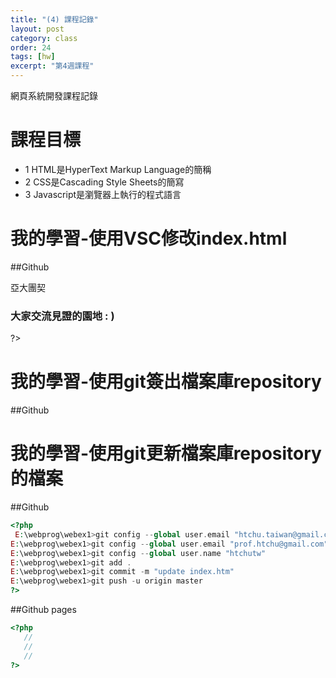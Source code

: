 ```yaml
---
title: "(4) 課程記錄"
layout: post
category: class
order: 24
tags: [hw]
excerpt: "第4週課程"
---
```

網頁系統開發課程記錄


# 課程目標
- 1 HTML是HyperText Markup Language的簡稱
- 2 CSS是Cascading Style Sheets的簡寫
- 3 Javascript是瀏覽器上執行的程式語言


# 我的學習-使用VSC修改index.html
##Github
<?php
  <h1 class="h1_home wow fadeIn" data-wow-delay="0.4s">亞大團契</h1>
  <h3 class="h3_home wow fadeIn" data-wow-delay="0.6s">大家交流見證的園地 : )</h3>
?>
# 我的學習-使用git簽出檔案庫repository
##Github
<?php
 git clone https://github.com/htchutw/webex1.git
cd webex1
?>
# 我的學習-使用git更新檔案庫repository的檔案

##Github
```php
<?php
 E:\webprog\webex1>git config --global user.email "htchu.taiwan@gmail.com"
E:\webprog\webex1>git config --global user.email "prof.htchu@gmail.com"
E:\webprog\webex1>git config --global user.name "htchutw"
E:\webprog\webex1>git add .
E:\webprog\webex1>git commit -m "update index.htm"
E:\webprog\webex1>git push -u origin master
?>
```
##Github pages

```php
<?php
   //
   //
   //
?>
```


[1]: https://github.com/        "GitHub"
[2]: https://pages.github.com/  "GitHub Pages"
[3]: https://jekyllrb.com/      "Jekyll"
[4]: http://markdown.tw         "Markdown文件"
[5]: http://dillinger.io/       "Dillinger"








